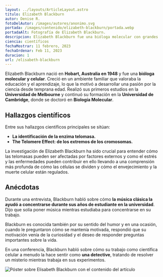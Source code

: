 ```yaml
---
layout: ../layouts/ArticleLayout.astro
titulo: Elizabeth Blackburn
autor: Denise R.
fotoDelAutor: /images/autores/anonimo.svg
portada: /images/contenido/elizabeth-blackburn/portada.webp
portadaAlt: Fotografía de Elizabeth Blackburn.
descripcion: Elizabeth Blackburn fue una bióloga molecular con grandes hallazgos sobre las telomasas. Lee sobre su vida y contribuciones aquí.
ciencia: científicos
fechaMostrar: 11 febrero, 2023
fechaOrdenar: Feb 11, 2023
duracion: 1
url: /elisabeth-blackburn
---
```


Elizabeth Blackburn nació en **Hobart, Australia en 1948** y fue una **bióloga molecular y celular**. Creció en un ambiente familiar que valoraba la educación y el aprendizaje, lo que la motivó a desarrollar una pasión por la ciencia desde temprana edad. Realizó sus primeros estudios en la **Universidad de Melbourne** y continuó su formación en la **Universidad de Cambridge**, donde se doctoró en **Biología Molecular**.

## Hallazgos científicos

Entre sus hallazgos científicos principales se sitúan:

- **La identificación de la enzima telomasa.**
- **The Telomere Effect: de los extremos de los cromosomas.**

La investigación de Elizabeth Blackburn ha sido crucial para entender cómo las telomasas pueden ser afectadas por factores externos y como el estrés y las enfermedades pueden contribuir en ello llevando a una comprensión más profunda de cómo las células se dividen y cómo el envejecimiento y la muerte celular están regulados.

## Anécdotas

Durante una entrevista, Blackburn habló sobre cómo **la música clásica la ayudó a concentrarse durante sus años de estudiante en la universidad**. Dijo que solía poner música mientras estudiaba para concentrarse en su trabajo.

Blackburn es conocida también por su sentido del humor y en una ocasión, cuando le preguntaron cómo se mantenía motivada, respondió que su motivación venía de la curiosidad y el deseo de responder preguntas importantes sobre la vida.

En una conferencia, Blackburn habló sobre cómo su trabajo como científica celular a menudo la hace sentir como **una detective**, tratando de resolver un misterio mientras trabaja en sus experimentos.

![Póster sobre Elisabeth Blackburn con el contenido del artículo](/images/contenido/elisabeth-blackburn/poster.webp)